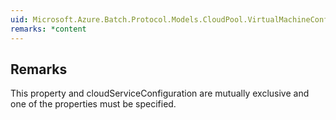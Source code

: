 ```yaml
---  
uid: Microsoft.Azure.Batch.Protocol.Models.CloudPool.VirtualMachineConfiguration  
remarks: *content  
---  
```

  
## Remarks  
 This property and cloudServiceConfiguration are mutually exclusive             and one of the properties must be specified.